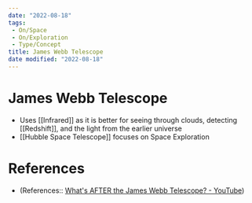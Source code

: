 ```yaml
---
date: "2022-08-18"
tags:
 - On/Space
 - On/Exploration
 - Type/Concept 
title: James Webb Telescope
date modified: "2022-08-18"
---
```


# James Webb Telescope
- Uses [[Infrared]] as it is better for seeing through clouds, detecting [[Redshift]], and the light from the earlier universe
- [[Hubble Space Telescope]] focuses on Space Exploration

# References
- (References:: [What's AFTER the James Webb Telescope? - YouTube](https://www.youtube.com/watch?v=C4oi0U048gg))
